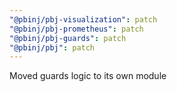 ```yaml
---
"@pbinj/pbj-visualization": patch
"@pbinj/pbj-prometheus": patch
"@pbinj/pbj-guards": patch
"@pbinj/pbj": patch
---
```


Moved guards logic to its own module
